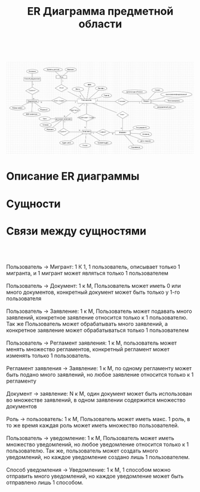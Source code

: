<br><br><br>
<h1 align="center">ER Диаграмма предметной области</h1>
<br><br><br>

![](https://github.com/tenxdevelop/MigrationProject/blob/main/ERModel.png)

<h1>
Описание ER диаграммы
</h1>

<h1>
Сущности
</h1>


<h1>
Связи между сущностями
</h1>
<br><br><br>
Пользователь -> Мигрант: 1 К 1, 1 пользователь, описывает только 1 мигранта, и 1 мигрант может являться только 1 пользователем
<br><br>
Пользователь -> Документ: 1 к М, Пользователь может иметь 0 или много документов, конкретный документ может быть только у 1-го пользователя
<br><br>
Пользователь -> Заявление: 1 к М, Пользователь может подавать много заявлений, конкретное заявление относится только к 1 пользователю.
Так же Пользователь может обрабатывать много заявлений, а конкретное заявление может обрабатываться только 1 пользователем
<br><br>
Пользователь -> Регламент заявления: 1 к М, пользователь может менять множество регламентов, конкретный регламент может изменять только 1 пользователь.
<br><br>
Регламент заявления -> Заявление: 1 к М, по одному регламенту может быть подано много заявлений, но любое заявление относится только к 1 регламенту
<br><br>
Документ -> заявление: N к М, один документ может быть использован во множестве заявлений, в одном заявлении содержится множество документов
<br><br>
Роль -> пользователь: 1 к М, Пользователь может иметь макс. 1 роль, в то же время каждая роль может иметь множество пользователей.
<br><br>
Пользователь -> уведомление: 1 к М, Пользователь может иметь множество уведомлений, но любое уведомление относится только к 1 пользователю. 
Так же, пользователь может создать много уведомлений, но каждое уведомление создано лишь 1 пользователем.
<br><br>
Способ уведомления -> Уведомление: 1 к М, 1 способом можно отправить много уведомлений, но каждое уведомление может быть отправлено лишь 1 способом.
